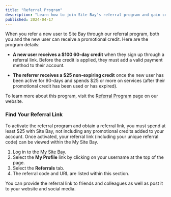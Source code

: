 ```yaml
---
title: "Referral Program"
description: "Learn how to join Site Bay's referral program and gain credits when you refer new users"
published: 2024-04-17
---
```


When you refer a new user to Site Bay through our referral program, both you and the new user can receive a promotional credit. Here are the program details:

-  **A new user receives a $100 60-day credit** when they sign up through a referral link. Before the credit is applied, they must add a valid payment method to their account.

-  **The referrer receives a $25 non-expiring credit** once the new user has been active for 90-days and spends $25 or more on services (after their promotional credit has been used or has expired).

To learn more about this program, visit the [Referral Program](https://www.sitebay.org/referral-program/) page on our website.

### Find Your Referral Link

To activate the referral program and obtain a referral link, you must spend at least $25 with Site Bay, not including any promotional credits added to your account. Once activated, your referral link (including your unique referral code) can be viewed within the My Site Bay.

1.  Log in to the [My Site Bay](https://my.sitebay.org).
1.  Select the **My Profile** link by clicking on your username at the top of the page.
1.  Select the **Referrals** tab.
1.  The referral code and URL are listed within this section.

You can provide the referral link to friends and colleagues as well as post it to your website and social media.
